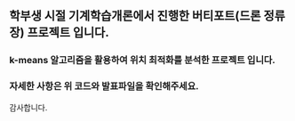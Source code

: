 ## 학부생 시절 기계학습개론에서 진행한 버티포트(드론 정류장) 프로젝트 입니다.
### k-means 알고리즘을 활용하여 위치 최적화를 분석한 프로젝트 입니다.
### 자세한 사항은 위 코드와 발표파일을 확인해주세요.

감사합니다.
